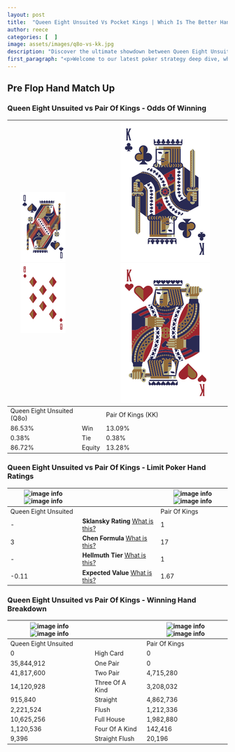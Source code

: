 ```yaml
---
layout: post
title:  "Queen Eight Unsuited Vs Pocket Kings | Which Is The Better Hand In Poker? A Complete Guide"
author: reece
categories: [  ]
image: assets/images/q8o-vs-kk.jpg
description: "Discover the ultimate showdown between Queen Eight Unsuited and Pair Of Kings in poker! Uncover the odds, strategies, and scenarios where one hand triumphs over the other. Get ready to up your poker game with this thrilling analysis."
first_paragraph: "<p>Welcome to our latest poker strategy deep dive, where we're pitting two distinct hands against each other in a high-stakes showdown: Queen Eight Unsuited vs Pair Of Kings.</p><p>In the dynamic world of poker, every decision counts, and knowing which hand holds the upper hand is key to your success at the table.</p><p>In this article, we'll dissect these two hands, explore the scenarios where one dominates the other, and equip you with the knowledge to make strategic choices that can tip the odds in your favor.</p><p>Get ready to unravel the intriguing dynamics of these poker hands and elevate your game to new heights.</p>"
---
```




[comment]: # (sp0)

## Pre Flop Hand Match Up

<div class="table hand-ratings" markdown="1"> 



### Queen Eight Unsuited vs Pair Of Kings - Odds Of Winning


    
| ![image info](assets/images/hand1/Q.png) ![image info](assets/images/hand1/8o.png) |  | ![image info](assets/images/hand2/K.png) ![image info](assets/images/hand2/ko.png) |
| -------- | -------- | -------- |
| Queen Eight Unsuited (Q8o) |  | Pair Of Kings (KK) |
| 86.53% | Win | 13.09% |
| 0.38% | Tie | 0.38% |
| 86.72% | Equity | 13.28% |




[comment]: # (sp1)



### Queen Eight Unsuited vs Pair Of Kings - Limit Poker Hand Ratings


    
| ![image info](https://www.riverpairs.com/assets/images/hand1/Q.png) ![image info](https://www.riverpairs.com/assets/images/hand1/8o.png) |  | ![image info](https://www.riverpairs.com/assets/images/hand2/K.png) ![image info](https://www.riverpairs.com/assets/images/hand2/ko.png) |
| -------- | -------- | -------- |
| Queen Eight Unsuited |  | Pair Of Kings |
| - | **Sklansky Rating** [What is this?](/sklansky-rating-explained) | 1 |
| 3 | **Chen Formula** [What is this?](/chen-formula-explained) | 17 |
| - | **Hellmuth Tier** [What is this?](/Hellmuth-tier-explained) | 1 |
| -0.11 | **Expected Value** [What is this?](/expected-value-explained) | 1.67 |




[comment]: # (sp2)



### Queen Eight Unsuited vs Pair Of Kings - Winning Hand Breakdown


    
| ![image info](https://www.riverpairs.com/assets/images/hand1/Q.png) ![image info](https://www.riverpairs.com/assets/images/hand1/8o.png) |  | ![image info](https://www.riverpairs.com/assets/images/hand2/K.png) ![image info](https://www.riverpairs.com/assets/images/hand2/ko.png) |
| -------- | -------- | -------- |
| Queen Eight Unsuited |  | Pair Of Kings |
| 0 | High Card | 0 |
| 35,844,912 | One Pair | 0 |
| 41,817,600 | Two Pair | 4,715,280 |
| 14,120,928 | Three Of A Kind | 3,208,032 |
| 915,840 | Straight | 4,862,736 |
| 2,221,524 | Flush | 1,212,336 |
| 10,625,256 | Full House | 1,982,880 |
| 1,120,536 | Four Of A Kind | 142,416 |
| 9,396 | Straight Flush | 20,196 |




[comment]: # (sp3)



</div>

[comment]: # (sp4)



[comment]: # (sp5)

